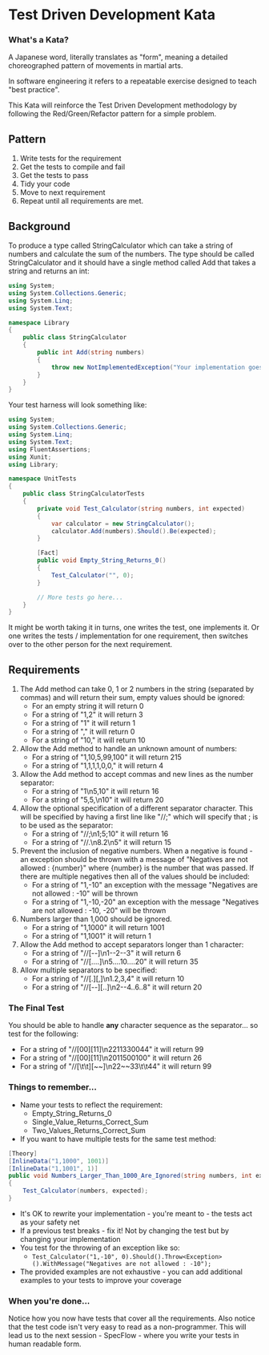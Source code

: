 # Test Driven Development Kata

### What's a Kata?

A Japanese word, literally translates as "form", meaning a detailed choreographed pattern of movements in martial arts.

In software engineering it refers to a repeatable exercise designed to teach "best practice".

This Kata will reinforce the Test Driven Development methodology by following the Red/Green/Refactor pattern for a simple problem.

## Pattern

1. Write tests for the requirement
2. Get the tests to compile and fail
3. Get the tests to pass
4. Tidy your code
5. Move to next requirement
6. Repeat until all requirements are met.

## Background

To produce a type called StringCalculator which can take a string of numbers and calculate the sum of the numbers. The type should be called StringCalculator and it should have a single method called Add that takes a string and returns an int:

```C#
using System;
using System.Collections.Generic;
using System.Linq;
using System.Text;

namespace Library
{
    public class StringCalculator
    {
        public int Add(string numbers)
        {
            throw new NotImplementedException("Your implementation goes here!");
        }
    }
}
```

Your test harness will look something like:

```C#
using System;
using System.Collections.Generic;
using System.Linq;
using System.Text;
using FluentAssertions;
using Xunit;
using Library;

namespace UnitTests
{
    public class StringCalculatorTests
    {
        private void Test_Calculator(string numbers, int expected)
        {
            var calculator = new StringCalculator();
            calculator.Add(numbers).Should().Be(expected);
        }

        [Fact]
        public void Empty_String_Returns_0()
        {
            Test_Calculator("", 0);
        }

        // More tests go here...
    }
}
```

It might be worth taking it in turns, one writes the test, one implements it. Or one writes the tests / implementation for one requirement, then switches over to the other person for the next requirement.

## Requirements

1. The Add method can take 0, 1 or 2 numbers in the string (separated by commas) and will return their sum, empty values should be ignored:
    * For an empty string it will return 0
    * For a string of "1,2" it will return 3
    * For a string of "1" it will return 1
    * For a string of "," it will return 0
    * For a string of "10," it will return 10 
2. Allow the Add method to handle an unknown amount of numbers:
    * For a string of "1,10,5,99,100" it will return 215
    * For a string of "1,1,1,1,0,0," it will return 4
3. Allow the Add method to accept commas and new lines as the number separator:
    * For a string of "1\n5,10" it will return 16
    * For a string of "5,5,\n10" it will return 20
4. Allow the optional specification of a different separator character. This will be specified by having a first line like "//;" which will specify that ; is to be used as the separator:
    * For a string of "//;\n1;5;10" it will return 16
    * For a string of "//.\n8.2\n5" it will return 15
5. Prevent the inclusion of negative numbers. When a negative is found - an exception should be thrown with a message of "Negatives are not allowed : {number}" where {number} is the number that was passed. If there are multiple negatives then all of the values should be included:
    * For a string of "1,-10" an exception with the message "Negatives are not allowed : -10" will be thrown
    * For a string of "1,-10,-20" an exception with the message "Negatives are not allowed : -10, -20" will be thrown
6. Numbers larger than 1,000 should be ignored.
    * For a string of "1,1000" it will return 1001
    * For a string of "1,1001" it will return 1
7. Allow the Add method to accept separators longer than 1 character:
    * For a string of "//[--]\n1--2--3" it will return 6
    * For a string of "//[....]\n5....10....20" it will return 35
8. Allow multiple separators to be specified:
    * For a string of "//[.][,]\n1.2,3,4" it will return 10
    * For a string of "//[--][..]\n2--4..6..8" it will return 20

### The Final Test

You should be able to handle **any** character sequence as the separator... so test for the following:

* For a string of "//[00][11]\n2211330044" it will return 99
* For a string of "//[00][11]\n2011500100" it will return 26
* For a string of "//[\t\t][\~~]\n22~~33\t\t44" it will return 99

### Things to remember...

* Name your tests to reflect the requirement:
    * Empty_String_Returns_0
    * Single_Value_Returns_Correct_Sum
    * Two_Values_Returns_Correct_Sum
* If you want to have multiple tests for the same test method:
```C#
[Theory]
[InlineData("1,1000", 1001)]
[InlineData("1,1001", 1)]
public void Numbers_Larger_Than_1000_Are_Ignored(string numbers, int expected)
{
    Test_Calculator(numbers, expected);
}
```
* It's OK to rewrite your implementation - you're meant to - the tests act as your safety net
* If a previous test breaks - fix it! Not by changing the test but by changing your implementation
* You test for the throwing of an exception like so:
    * `Test_Calculator("1,-10", 0).Should().Throw<Exception>().WithMessage("Negatives are not allowed : -10");`
* The provided examples are not exhaustive - you can add additional examples to your tests to improve your coverage

### When you're done...

Notice how you now have tests that cover all the requirements. Also notice that the test code isn't very easy to read as a non-programmer. This will lead us to the next session - SpecFlow - where you write your tests in human readable form.